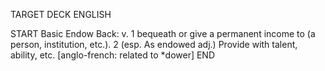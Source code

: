 TARGET DECK
ENGLISH

START
Basic
Endow
Back: v. 1 bequeath or give a permanent income to (a person, institution, etc.). 2 (esp. As endowed adj.) Provide with talent, ability, etc. [anglo-french: related to *dower]
END
